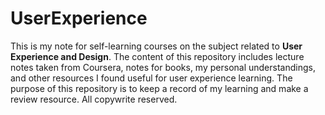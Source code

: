 # UserExperience
This is my note for self-learning courses on the subject related to **User Experience and Design**.
The content of this repository includes lecture notes taken from Coursera, notes for books, my personal understandings, and other resources I found useful for user experience learning.
The purpose of this repository is to keep a record of my learning and make a review resource.
All copywrite reserved.
